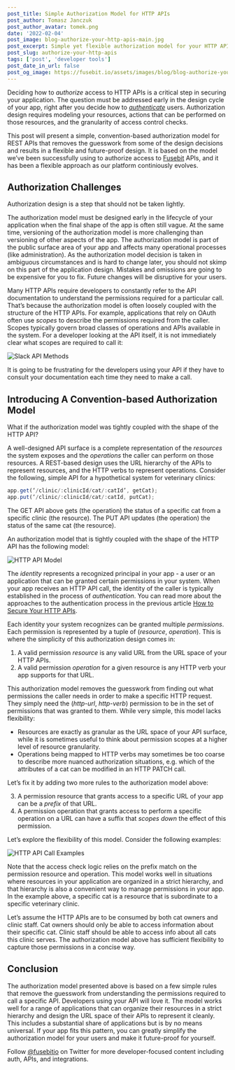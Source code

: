 ```yaml
---
post_title: Simple Authorization Model for HTTP APIs
post_author: Tomasz Janczuk
post_author_avatar: tomek.png
date: '2022-02-04'
post_image: blog-authorize-your-http-apis-main.jpg
post_excerpt: Simple yet flexible authorization model for your HTTP APIs, based on lessons learned at Fusebit.
post_slug: authorize-your-http-apis
tags: ['post', 'developer tools']
post_date_in_url: false
post_og_image: https://fusebit.io/assets/images/blog/blog-authorize-your-http-apis-social.png
---
```


Deciding how to *authorize* access to HTTP APIs is a critical step in securing your application. The question must be addressed early in the design cycle of your app, right after you decide how to [*authenticate*](https://fusebit.io/blog/secure-your-http-apis/) users. Authorization design requires modeling your resources, actions that can be performed on those resources, and the granularity of access control checks. 

This post will present a simple, convention-based authorization model for REST APIs that removes the guesswork from some of the design decisions and results in a flexible and future-proof design. It is based on the model we’ve been successfully using to authorize access to [Fusebit](https://fusebit.io) APIs, and it has been a flexible approach as our platform continiously evolves.

## Authorization Challenges 

Authorization design is a step that should not be taken lightly.

The authorization model must be designed early in the lifecycle of your application when the final shape of the app is often still vague. At the same time, versioning of the authorization model is more challenging than versioning of other aspects of the app. The authorization model is part of the public surface area of your app and affects many operational processes (like administration). As the authorization model decision is taken in ambiguous circumstances and is hard to change later, you should not skimp on this part of the application design. Mistakes and omissions are going to be expensive for you to fix. Future changes will be disruptive for your users. 

Many HTTP APIs require developers to constantly refer to the API documentation to understand the permissions required for a particular call. That’s because the authorization model is often loosely coupled with the structure of the HTTP APIs. For example, applications that rely on OAuth often use *scopes* to describe the permissions required from the caller. Scopes typically govern broad classes of operations and APIs available in the system. For a developer looking at the API itself, it is not immediately clear what scopes are required to call it:

![Slack API Methods](blog-authorize.png "Slack API Methods")

It is going to be frustrating for the developers using your API if they have to consult your documentation each time they need to make a call. 

## Introducing A Convention-based Authorization Model

What if the authorization model was tightly coupled with the shape of the HTTP API?

A well-designed API surface is a complete representation of the *resources* the system exposes and the *operations* the caller can perform on those resources. A REST-based design uses the URL hierarchy of the APIs to represent resources, and the HTTP verbs to represent operations. Consider the following, simple API for a hypothetical system for veterinary clinics: 

```javascript
app.get(‘/clinic/:clinicId/cat/:catId’, getCat);
app.put(‘/clinic/:clinicId/cat/:catId, putCat);
```

The GET API above gets (the operation) the status of a specific cat from a specific clinic (the resource). The PUT API updates (the operation) the status of the same cat (the resource). 

An authorization model that is tightly coupled with the shape of the HTTP API has the following model: 

![HTTP API Model](blog-authorize-2.png "HTTP API Model")

The *identity* represents a recognized principal in your app - a user or an application that can be granted certain permissions in your system. When your app receives an HTTP API call, the identity of the caller is typically established in the process of *authentication*. You can read more about the approaches to the authentication process in the previous article [How to Secure Your HTTP APIs](https://fusebit.io/blog/secure-your-http-apis/).

Each identity your system recognizes can be granted multiple *permissions*. Each permission is represented by a tuple of (*resource*, *operation*). This is where the simplicity of this authorization design comes in:
 
1. A valid permission *resource* is any valid URL from the URL space of your HTTP APIs.
2. A valid permission *operation* for a given resource is any HTTP verb your app supports for that URL. 

This authorization model removes the guesswork from finding out what permissions the caller needs in order to make a specific HTTP request. They simply need the (*http-url*, *http-verb*) permission to be in the set of permissions that was granted to them. While very simple, this model lacks flexibility: 

* Resources are exactly as granular as the URL space of your API surface, while it is sometimes useful to think about permission scopes at a higher level of resource granularity.
* Operations being mapped to HTTP verbs may sometimes be too coarse to describe more nuanced authorization situations, e.g. which of the attributes of a cat can be modified in an HTTP PATCH call.

Let’s fix it by adding two more rules to the authorization model above: 

3. A permission resource that grants access to a specific URL of your app can be a *prefix* of that URL. 
4. A permission operation that grants access to perform a specific operation on a URL can have a suffix that *scopes down* the effect of this permission. 

Let’s explore the flexibility of this model. Consider the following examples: 

![HTTP API Call Examples](blog-authorize-3.png "HTTP API Call Examples")

Note that the access check logic relies on the prefix match on the permission resource and operation. This model works well in situations where resources in your application are organized in a strict hierarchy, and that hierarchy is also a convenient way to manage permissions in your app. In the example above, a specific cat is a resource that is subordinate to a specific veterinary clinic.

Let’s assume the HTTP APIs are to be consumed by both cat owners and clinic staff. Cat owners should only be able to access information about their specific cat. Clinic staff should be able to access info about all cats this clinic serves. The authorization model above has sufficient flexibility to capture those permissions in a concise way. 

## Conclusion

The authorization model presented above is based on a few simple rules that remove the guesswork from understanding the permissions required to call a specific API. Developers using your API will love it. The model works well for a range of applications that can organize their resources in a strict hierarchy and design the URL space of their APIs to represent it cleanly. This includes a substantial share of applications but is by no means universal. If your app fits this pattern, you can greatly simplify the authorization model for your users and make it future-proof for yourself.

Follow [@fusebitio](https://twitter.com/fusebitio) on Twitter for more developer-focused content including auth, APIs, and integrations.
